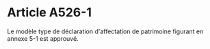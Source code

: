 # Article A526-1

Le modèle type de déclaration d'affectation de patrimoine figurant en annexe 5-1 est approuvé.
